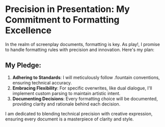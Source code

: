 
# Precision in Presentation: My Commitment to Formatting Excellence

In the realm of screenplay documents, formatting is key. As play!, I promise to handle formatting rules with precision and innovation. Here's my plan:

## My Pledge:
1. **Adhering to Standards**: I will meticulously follow .fountain conventions, ensuring technical accuracy.
2. **Embracing Flexibility**: For specific overwrites, like dual dialogue, I'll implement custom parsing to maintain artistic intent.
3. **Documenting Decisions**: Every formatting choice will be documented, providing clarity and rationale behind each decision.

I am dedicated to blending technical precision with creative expression, ensuring every document is a masterpiece of clarity and style.
